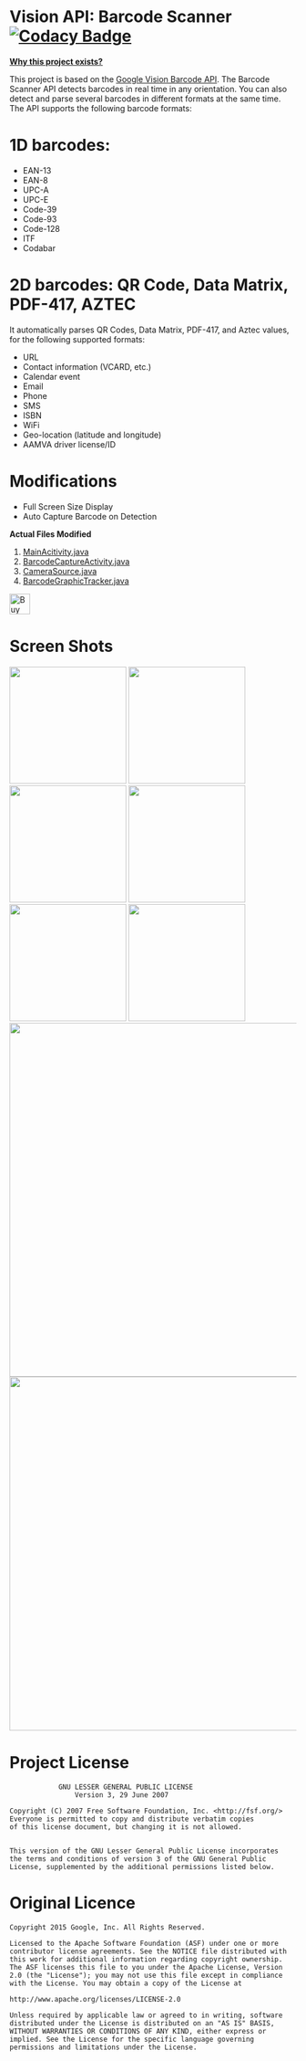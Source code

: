 # Vision API: Barcode Scanner &nbsp; [![Codacy Badge](https://api.codacy.com/project/badge/Grade/b3769f68c9134e9db6887e6fa910705c)](https://www.codacy.com/app/wax911/Vision-Barcode-Scanner?utm_source=github.com&amp;utm_medium=referral&amp;utm_content=wax911/Vision-Barcode-Scanner&amp;utm_campaign=Badge_Grade)

__[Why this project exists?](https://stackoverflow.com/questions/33371331/how-to-get-detected-barcode-qr-automatically/33450716#33450716)__

This project is based on the [Google Vision Barcode API](https://github.com/googlesamples/android-vision). The Barcode Scanner API detects barcodes in real time in any orientation. You can also detect and parse several barcodes in different formats at the same time. The API supports the following barcode formats:

# 1D barcodes: 

- EAN-13 
- EAN-8
- UPC-A
- UPC-E 
- Code-39
- Code-93
- Code-128
- ITF
- Codabar

# 2D barcodes: QR Code, Data Matrix, PDF-417, AZTEC

It automatically parses QR Codes, Data Matrix, PDF-417, and Aztec values, for the following supported formats:

- URL
- Contact information (VCARD, etc.)
- Calendar event
- Email
- Phone
- SMS
- ISBN
- WiFi
- Geo-location (latitude and longitude)
- AAMVA driver license/ID

# Modifications

- Full Screen Size Display
- Auto Capture Barcode on Detection

__Actual Files Modified__

 1. [MainAcitivity.java](https://github.com/wax911/Vision-Barcode-Scanner/blob/master/barcode-reader/app/src/main/java/com/google/android/gms/samples/vision/barcodereader/MainActivity.java)
 2. [BarcodeCaptureActivity.java](https://github.com/wax911/Vision-Barcode-Scanner/blob/master/barcode-reader/app/src/main/java/com/google/android/gms/samples/vision/barcodereader/BarcodeCaptureActivity.java)
 3. [CameraSource.java](https://github.com/wax911/Vision-Barcode-Scanner/blob/master/barcode-reader/app/src/main/java/com/google/android/gms/samples/vision/barcodereader/ui/camera/CameraSource.java)
 4. [BarcodeGraphicTracker.java](https://github.com/wax911/Vision-Barcode-Scanner/blob/master/barcode-reader/app/src/main/java/com/google/android/gms/samples/vision/barcodereader/BarcodeGraphicTracker.java)

<a href='https://ko-fi.com/A3772XCL' target='_blank'><img height='36' style='border:0px;height:36px;' src='https://az743702.vo.msecnd.net/cdn/kofi5.png?v=0' border='0' alt='Buy Me a Coffee at ko-fi.com' /></a>

# Screen Shots

<img src="https://raw.githubusercontent.com/wax911/Vision-Barcode-Scanner/master/screenshots/IMG%20(1).png" width=205 /> <img src="https://raw.githubusercontent.com/wax911/Vision-Barcode-Scanner/master/screenshots/IMG%20(2).png" width=205 /> <img src="https://raw.githubusercontent.com/wax911/Vision-Barcode-Scanner/master/screenshots/IMG%20(5).png" width=205 /> <img src="https://raw.githubusercontent.com/wax911/Vision-Barcode-Scanner/master/screenshots/IMG%20(8).png" width=205 /> <img src="https://raw.githubusercontent.com/wax911/Vision-Barcode-Scanner/master/screenshots/IMG%20(9).png" width=205 /> <img src="https://raw.githubusercontent.com/wax911/Vision-Barcode-Scanner/master/screenshots/IMG%20(6).png" width=205 /> <img src="https://raw.githubusercontent.com/wax911/Vision-Barcode-Scanner/master/screenshots/IMG%20(4).png" width=620 /> <img src="https://raw.githubusercontent.com/wax911/Vision-Barcode-Scanner/master/screenshots/IMG%20(7).png" width=620 /> 

# Project License
                 
                GNU LESSER GENERAL PUBLIC LICENSE
                    Version 3, 29 June 2007

    Copyright (C) 2007 Free Software Foundation, Inc. <http://fsf.org/>
    Everyone is permitted to copy and distribute verbatim copies
    of this license document, but changing it is not allowed.


    This version of the GNU Lesser General Public License incorporates
    the terms and conditions of version 3 of the GNU General Public
    License, supplemented by the additional permissions listed below.

# Original Licence

    Copyright 2015 Google, Inc. All Rights Reserved.

    Licensed to the Apache Software Foundation (ASF) under one or more contributor license agreements. See the NOTICE file distributed with this work for additional information regarding copyright ownership. The ASF licenses this file to you under the Apache License, Version 2.0 (the "License"); you may not use this file except in compliance with the License. You may obtain a copy of the License at

    http://www.apache.org/licenses/LICENSE-2.0

    Unless required by applicable law or agreed to in writing, software distributed under the License is distributed on an "AS IS" BASIS, WITHOUT WARRANTIES OR CONDITIONS OF ANY KIND, either express or implied. See the License for the specific language governing permissions and limitations under the License.
